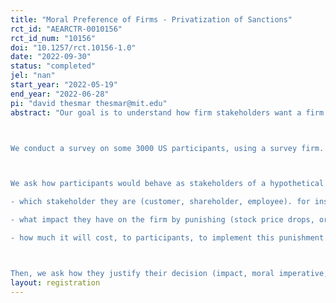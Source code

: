 ```yaml
---
title: "Moral Preference of Firms - Privatization of Sanctions"
rct_id: "AEARCTR-0010156"
rct_id_num: "10156"
doi: "10.1257/rct.10156-1.0"
date: "2022-09-30"
status: "completed"
jel: "nan"
start_year: "2022-05-19"
end_year: "2022-06-28"
pi: "david thesmar thesmar@mit.edu"
abstract: "Our goal is to understand how firm stakeholders want a firm to behave when it is in a position to sanction a sovereign. do they think this is not the company's role to do this? do they think the company should participate to the sanction? how much of their own wealth are they willing to sacrifice for this? do they care about impact?

We conduct a survey on some 3000 US participants, using a survey firm.

We ask how participants would behave as stakeholders of a hypothetical firm. This firm has sizable operations in Russia. In the midst of the war with Ukraine, this hypothetical firm decides to not exit from Russia. Participants are asked whether they are willing to punish the firm as stakeholders. We randomize:
- which stakeholder they are (customer, shareholder, employee). for instance, employees can quit, shareholders can sell their shares, customers can boycott
- what impact they have on the firm by punishing (stock price drops, or not; firm loses on customer, or not, etc.)
- how much it will cost, to participants, to implement this punishment. 

Then, we ask how they justify their decision (impact, moral imperative, etc), and information on socio-demographics, on moral values they adhere to, political stance, etc."
layout: registration
---
```


